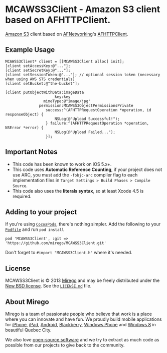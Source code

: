 # MCAWSS3Client - Amazon S3 client based on AFHTTPClient.

[Amazon S3](http://aws.amazon.com/s3/) client based on [AFNetworking](https://github.com/AFNetworking/AFNetworking)'s [AFHTTPClient](http://afnetworking.github.com/AFNetworking/Classes/AFHTTPClient.html).

## Example Usage

```objc
MCAWSS3Client* client = [[MCAWSS3Client alloc] init];
[client setAccessKey:@"..."];
[client setSecretKey:@"..."];
[client setSessionToken:@"..."]; // optional session token (necessary when using AWS STS credentials)
[client setBucket:@"the-bucket"];

[client putObjectWithData:imageData
                      key:key
                 mimeType:@"image/jpg"
               permission:MCAWSS3ObjectPermissionsPrivate
                  success:^(AFHTTPRequestOperation *operation, id responseObject) {
                      NSLog(@"Upload Successful!");
                  } failure:^(AFHTTPRequestOperation *operation, NSError *error) {
                      NSLog(@"Upload Failed...");
                  }];
```


## Important Notes

- This code has been known to work on iOS 5.x+.
- This code uses **Automatic Reference Counting**, if your project does not use ARC, you must add the `-fobjc-arc` compiler flag to each implementation files in `Target Settings > Build Phases > Compile Source`.
- This code also uses the **literals syntax**, so at least Xcode 4.5 is required.


## Adding to your project

If you're using [`CocoaPods`](http://cocoapods.org/), there's nothing simpler.
Add the following to your [`Podfile`](http://docs.cocoapods.org/podfile.html)
and run `pod install`

```
pod 'MCAWSS3Client', :git => 'https://github.com/mirego/MCAWSS3Client.git'
```

Don't forget to `#import "MCAWSS3Client.h"` where it's needed.

## License

MCAWSS3Client is © 2013 [Mirego](http://www.mirego.com) and may be freely
distributed under the [New BSD license](http://opensource.org/licenses/BSD-3-Clause).
See the [`LICENSE.md`](https://github.com/mirego/MCAWSS3Client/blob/master/LICENSE.md) file.

## About Mirego

Mirego is a team of passionate people who believe that work is a place where you can innovate and have fun. We proudly build mobile applications for [iPhone](http://mirego.com/en/iphone-app-development/ "iPhone application development"), [iPad](http://mirego.com/en/ipad-app-development/ "iPad application development"), [Android](http://mirego.com/en/android-app-development/ "Android application development"), [Blackberry](http://mirego.com/en/blackberry-app-development/ "Blackberry application development"), [Windows Phone](http://mirego.com/en/windows-phone-app-development/ "Windows Phone application development") and [Windows 8](http://mirego.com/en/windows-8-app-development/ "Windows 8 application development") in beautiful Quebec City.

We also love [open-source software](http://open.mirego.com/) and we try to extract as much code as possible from our projects to give back to the community.

